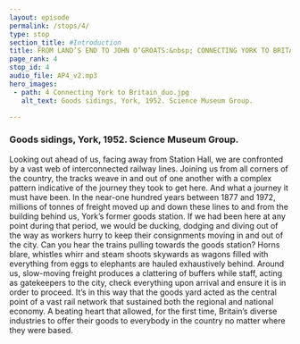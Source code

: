 ```yaml
---
layout: episode
permalink: /stops/4/
type: stop
section_title: #Introduction
title: FROM LAND’S END TO JOHN O’GROATS:&nbsp; CONNECTING YORK TO BRITAIN
page_rank: 4
stop_id: 4
audio_file: AP4_v2.mp3
hero_images:
 - path: 4 Connecting York to Britain_duo.jpg
   alt_text: Goods sidings, York, 1952. Science Museum Group.

---
```

### Goods sidings, York, 1952. Science Museum Group.

Looking out ahead of us, facing away from Station Hall, we are confronted by a vast web of interconnected railway lines. Joining us from all corners of the country, the tracks weave in and out of one another with a complex pattern indicative of the journey they took to get here.
And what a journey it must have been. In the near-one hundred years between 1877 and 1972, millions of tonnes of freight moved up and down these lines to and from the building behind us, York’s former goods station. If we had been here at any point during that period, we would be ducking, dodging and diving out of the way as workers hurry to keep their consignments moving in and out of the city.
Can you hear the trains pulling towards the goods station? Horns blare, whistles whirr and steam shoots skywards as wagons filled with everything from eggs to elephants are hauled exhaustively behind. Around us, slow-moving freight produces a clattering of buffers while staff, acting as gatekeepers to the city, check everything upon arrival and ensure it is in order to proceed. It’s in this way that the goods yard acted as the central point of a vast rail network that sustained both the regional and national economy. A beating heart that allowed, for the first time, Britain’s diverse industries to offer their goods to everybody in the country no matter where they were based.
